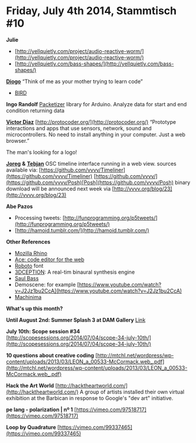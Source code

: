 # **Friday, July 4th 2014, Stammtisch #10**

**Julie**

- [http://yellquietly.com/project/audio-reactive-worm/](http://yellquietly.com/project/audio-reactive-worm/)
- [http://yellquietly.com/bass-shapes/](http://yellquietly.com/bass-shapes/)

[**Diogo**](http://cargocollective.com/hubris)
“Think of me as your mother trying to learn code”

- [BIRD](http://cargocollective.com/hubris/BIRD)

**Ingo Randolf**
[Packetizer](https://github.com/i-n-g-o/Packetizer) library for Arduino. Analyze data for start and end condition returning data

[**Victor Diaz**](http://victordiazbarrales.com/)
[http://protocoder.org/](http://protocoder.org/)
“Prototype interactions and apps that use sensors, network, sound and microcontrollers. No need to install anything in your computer. Just a web browser.”

The man's looking for a logo!

[**Joreg**](http://vvvv.org/users/joreg) **&** [**Tebjan**](https://twitter.com/tebjan)
OSC timeline interface running in a web view.
sources available via:
[https://github.com/vvvv/Timeliner](https://github.com/vvvv/Timeliner)
[https://github.com/vvvv/](https://github.com/vvvv/Posh)[Posh](https://github.com/vvvv/Posh)
binary download will be announced next week via [http://vvvv.org/blog/23](http://vvvv.org/blog/23)


**Abe Pazos**

- Processing tweets: [http://funprogramming.org/p5tweets/](http://funprogramming.org/p5tweets/)
- [http://hamoid.tumblr.com/](http://hamoid.tumblr.com/)

**Other References**

- [Mozilla Rhino](https://developer.mozilla.org/en-US/docs/Mozilla/Projects/Rhino)
- [Ace: code editor for the web](http://ace.c9.io/#nav=about) 
- [Roboto](http://www.google.com/fonts/specimen/Roboto) font
- [3DCEPTION](http://twobigears.com/): A real-tim binaural synthesis engine
- [Saul Bass](https://vimeo.com/31992143)
- Demoscene: for example [https://www.youtube.com/watch?v=J2Jz1bu2CcA](https://www.youtube.com/watch?v=J2Jz1bu2CcA)
- [Machinima](https://en.wikipedia.org/wiki/Machinima)

**What's up this month?**

**Until August 2nd: Summer Splash 3 at DAM Gallery**
[Link](http://www.dam-gallery.de/index.php?id=21&tx_ttnews%5Btt_news%5D=326&cHash=82339cc98bb9acc4609f6e73bdbcd08d)

**July 10th: Scope session #34**
[http://scopesessions.org/2014/07/04/scope-34-july-10th/](http://scopesessions.org/2014/07/04/scope-34-july-10th/)

**10 questions about creative coding**
[http://mtchl.net/wordpress/wp-content/uploads/2013/03/LEON_a_00533-McCormack.web_.pdf](http://mtchl.net/wordpress/wp-content/uploads/2013/03/LEON_a_00533-McCormack.web_.pdf)

**Hack the Art World**
[http://hacktheartworld.com/](http://hacktheartworld.com/)
A group of artists installed their own virtual exhibition at the Barbican in response to Google's "dev art" initiative.

**pe lang - polarization | nº 1**
[https://vimeo.com/97518717](https://vimeo.com/97518717)

**Loop by Quadrature**
[https://vimeo.com/99337465](https://vimeo.com/99337465)


